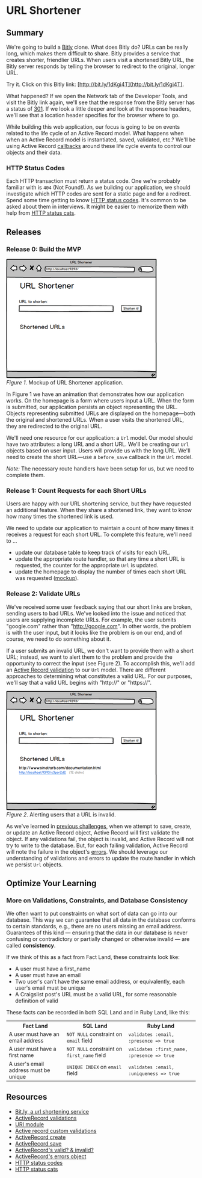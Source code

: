 # URL Shortener

## Summary
We're going to build a [Bitly][] clone.  What does Bitly do?  URLs can be really long, which makes them difficult to share.  Bitly provides a service that creates shorter, friendlier URLs.  When users visit a shortened Bitly URL, the Bitly server responds by telling the browser to redirect to the original, longer URL.

Try it.  Click on this Bitly link:  [http://bit.ly/1dKgi4T](http://bit.ly/1dKgi4T).

What happened?  If we open the Network tab of the Developer Tools, and visit the Bitly link again, we'll see that the response from the Bitly server has a status of [301][wikipedia 301].  If we look a little deeper and look at the response headers, we'll see that a location header specifies for the browser where to go.

While building this web application, our focus is going to be on events related to the life cycle of an Active Record model.  What happens when when an Active Record model is instantiated, saved, validated, etc.?  We'll be using Active Record [callbacks][rails guides callbacks] around these life cycle events to control our objects and their data.


### HTTP Status Codes
Each HTTP transaction must return a status code.  One we're probably familiar with is `404` (Not Found!).  As we building our application, we should investigate which HTTP codes are sent for a static page and for a redirect.  Spend some time getting to know [HTTP status codes][]. It's common to be asked about them in interviews.  It might be easier to memorize them with help from [HTTP status cats][].


## Releases
### Release 0: Build the MVP
![mvp animation](readme-assets/mvp-animation.gif)  
*Figure 1*.  Mockup of URL Shortener application.


In Figure 1 we have an animation that demonstrates how our application works.  On the homepage is a form where users input a URL.  When the form is submitted, our application persists an object representing the URL.  Objects representing submitted URLs are displayed on the homepage—both the original and shortened URLs.  When a user visits the shortened URL, they are redirected to the original URL.

We'll need one resource for our application:  a `Url` model.  Our model should have two attributes:  a long URL and a short URL.  We'll be creating our `Url` objects based on user input.  Users will provide us with the long URL.  We'll need to create the short URL—use a `before_save` callback in the `Url` model.

*Note:*  The necessary route handlers have been setup for us, but we need to complete them.


### Release 1:  Count Requests for each Short URLs
Users are happy with our URL shortening service, but they have requested an additional feature.  When they share a shortened link, they want to know how many times the shortened link is used.

We need to update our application to maintain a count of how many times it receives a request for each short URL.  To complete this feature, we'll need to ...

- update our database table to keep track of visits for each URL.
- update the appropriate route handler, so that any time a short URL is requested, the counter for the appropriate `Url` is updated.
- update the homepage to display the number of times each short URL was requested ([mockup](readme-assets/counter.png)).


### Release 2:  Validate URLs
We've received some user feedback saying that our short links are broken, sending users to bad URLs.  We've looked into the issue and noticed that users are supplying incomplete URLs.  For example, the user submits "google.com" rather than "http://google.com".  In other words, the problem is with the user input, but it looks like the problem is on our end, and of course, we need to do something about it.

If a user submits an invalid URL, we don't want to provide them with a short URL; instead, we want to alert them to the problem and provide the opportunity to correct the input (see Figure 2).  To accomplish this, we'll add an [Active Record validation][ActiveRecord validations] to our `Url` model.  There are different approaches to determining what constitutes a valid URL.  For our purposes, we'll say that a valid URL begins with "http://" or "https://".

![error animation](readme-assets/show-error-animation.gif)  
*Figure 2*.  Alerting users that a URL is invalid.


As we've learned in [previous challenges][validations intro challenge], when we attempt to save, create, or update an Active Record object, Active Record will first validate the object.  If any validations fail, the object is invalid, and Active Record will not try to write to the database.  But, for each failing validation, Active Record will note the failure in the object's [errors][].  We should leverage our understanding of validations and errors to update the route handler in which we persist `Url` objects.


## Optimize Your Learning

### More on Validations, Constraints, and Database Consistency

We often want to put constraints on what sort of data can go into our database.
This way we can guarantee that all data in the database conforms to certain
standards, e.g., there are no users missing an email address.  Guarantees of
this kind &mdash; ensuring that the data in our database is never confusing or
contradictory or partially changed or otherwise invalid &mdash; are called
**consistency**.

If we think of this as a fact from Fact Land, these constraints look like:

* A user must have a first\_name
* A user must have an email
* Two user's can't have the same email address, or equivalently, each user's email must be unique
* A Craigslist post's URL must be a valid URL, for some reasonable definition of valid

These facts can be recorded in both SQL Land and in Ruby Land, like this:

<table class="table table-bordered table-striped">
  <tr>
    <th>Fact Land</th>
    <th>SQL Land</th>
    <th>Ruby Land</th>
  </tr>
  <tr>
    <td>A user must have an email address</td>
    <td><code>NOT NULL</code> constraint on <code>email</code> field</td>
    <td><code>validates :email, :presence => true</code></td>
  </tr>
  <tr>
    <td>A user must have a first name</td>
    <td><code>NOT NULL</code> constraint on <code>first_name</code> field</td>
    <td><code>validates :first_name, :presence => true</code></td>
  </tr>
  <tr>
    <td>A user's email address must be unique</td>
    <td><code>UNIQUE INDEX</code> on <code>email</code> field</td>
    <td><code>validates :email, :uniqueness => true</code></td>
  </tr>
</table>


## Resources

* [Bit.ly, a url shortening service][bitly]
* [ActiveRecord validations][]
* [URI module][]
* [Active record custom validations][custom validations]
* [ActiveRecord create][create]
* [ActiveRecord save][save]
* [ActiveRecord's valid? &amp; invalid?][valid invalid]
* [ActiveRecord's errors object][errors]
* [HTTP status codes][]
* [HTTP status cats][]


[ActiveRecord validations]: http://guides.rubyonrails.org/active_record_validations.html
[bitly]: http://bitly.com/
[errors]: http://guides.rubyonrails.org/active_record_validations.html#working-with-validation-errorsactive_record_validations.html#validations-overview-errors
[HTTP status codes]: http://en.wikipedia.org/wiki/List_of_HTTP_status_codes
[HTTP status cats]: http://httpcats.herokuapp.com/
[rails guides callbacks]: http://guides.rubyonrails.org/active_record_callbacks.html
[validations intro challenge]: ../../../active-record-intro-validations-challenge
[wikipedia 301]: https://en.wikipedia.org/wiki/HTTP_301


[URI module]: http://www.ruby-doc.org/stdlib-1.9.3/libdoc/uri/rdoc/URI.html
[custom validations]: http://guides.rubyonrails.org/active_record_validations.html#performing-custom-validations
[create]: http://apidock.com/rails/ActiveRecord/Base/create/class
[save]: http://apidock.com/rails/ActiveRecord/Base/save
[valid invalid]: http://guides.rubyonrails.org/active_record_validations.html#valid-questionmark-and-invalid-questionmark

